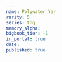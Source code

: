 ```yaml
---
name: Polywater Yar
rarity: 5
series: tng
memory_alpha:
bigbook_tier: -1
in_portal: true
date:
published: true
---
```



